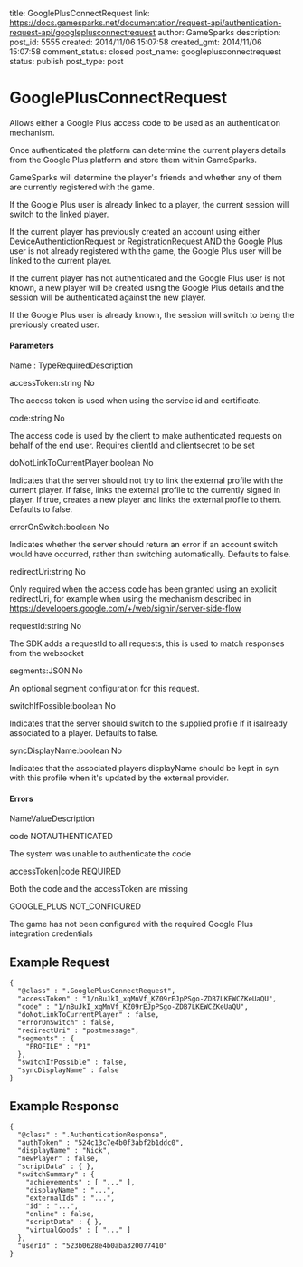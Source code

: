 title: GooglePlusConnectRequest
link: https://docs.gamesparks.net/documentation/request-api/authentication-request-api/googleplusconnectrequest
author: GameSparks
description: 
post_id: 5555
created: 2014/11/06 15:07:58
created_gmt: 2014/11/06 15:07:58
comment_status: closed
post_name: googleplusconnectrequest
status: publish
post_type: post

<!--Allows either a Google Plus access code to be used as an authentication mechanism. -->

# GooglePlusConnectRequest

Allows either a Google Plus access code to be used as an authentication mechanism.

Once authenticated the platform can determine the current players details from the Google Plus platform and store them within GameSparks.

GameSparks will determine the player's friends and whether any of them are currently registered with the game.

If the Google Plus user is already linked to a player, the current session will switch to the linked player.

If the current player has previously created an account using either DeviceAuthentictionRequest or RegistrationRequest AND the Google Plus user is not already registered with the game, the Google Plus user will be linked to the current player.

If the current player has not authenticated and the Google Plus user is not known, a new player will be created using the Google Plus details and the session will be authenticated against the new player.

If the Google Plus user is already known, the session will switch to being the previously created user.

#### Parameters

Name : TypeRequiredDescription

accessToken:string
No

The access token is used when using the service id and certificate.

code:string
No

The access code is used by the client to make authenticated requests on behalf of the end user. Requires clientId and clientsecret to be set

doNotLinkToCurrentPlayer:boolean
No

Indicates that the server should not try to link the external profile with the current player. If false, links the external profile to the currently signed in player. If true, creates a new player and links the external profile to them. Defaults to false.

errorOnSwitch:boolean
No

Indicates whether the server should return an error if an account switch would have occurred, rather than switching automatically. Defaults to false.

redirectUri:string
No

Only required when the access code has been granted using an explicit redirectUri, for example when using the mechanism described in https://developers.google.com/+/web/signin/server-side-flow

requestId:string
No

The SDK adds a requestId to all requests, this is used to match responses from the websocket

segments:JSON
No

An optional segment configuration for this request.

switchIfPossible:boolean
No

Indicates that the server should switch to the supplied profile if it isalready associated to a player. Defaults to false.

syncDisplayName:boolean
No

Indicates that the associated players displayName should be kept in syn with this profile when it's updated by the external provider.

#### Errors

NameValueDescription

code
NOTAUTHENTICATED

The system was unable to authenticate the code

accessToken|code
REQUIRED

Both the code and the accessToken are missing

GOOGLE_PLUS
NOT_CONFIGURED

The game has not been configured with the required Google Plus integration credentials

  


## Example Request
    
    
    {
      "@class" : ".GooglePlusConnectRequest",
      "accessToken" : "1/nBuJkI_xqMnVf_KZ09rEJpPSgo-ZDB7LKEWCZKeUaQU",
      "code" : "1/nBuJkI_xqMnVf_KZ09rEJpPSgo-ZDB7LKEWCZKeUaQU",
      "doNotLinkToCurrentPlayer" : false,
      "errorOnSwitch" : false,
      "redirectUri" : "postmessage",
      "segments" : {
        "PROFILE" : "P1"
      },
      "switchIfPossible" : false,
      "syncDisplayName" : false
    }

## Example Response
    
    
    {
      "@class" : ".AuthenticationResponse",
      "authToken" : "524c13c7e4b0f3abf2b1ddc0",
      "displayName" : "Nick",
      "newPlayer" : false,
      "scriptData" : { },
      "switchSummary" : {
        "achievements" : [ "..." ],
        "displayName" : "...",
        "externalIds" : "...",
        "id" : "...",
        "online" : false,
        "scriptData" : { },
        "virtualGoods" : [ "..." ]
      },
      "userId" : "523b0628e4b0aba320077410"
    }